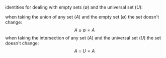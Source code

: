 identities for dealing with empty sets ($\emptyset$) and the universal set ($U$):

when taking the union of any set ($A$) and the empty set ($\emptyset$) the set doesn't change:
$$
A\cup\emptyset = A
$$
when taking the intersection of any set ($A$) and the universal set ($U$) the set doesn't change:
$$
A\cap U = A
$$